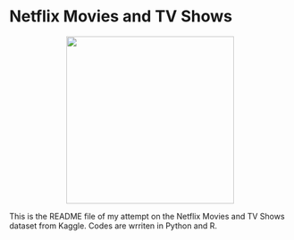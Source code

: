 # Netflix Movies and TV Shows

<p align="center">
  <img width="300" height="300" src="https://lh3.googleusercontent.com/myH_2mHzOUqr0UVHUvsAMANT2a-XFvxxiuob8g49KjdVHU87lU8xujwg1BgTTKId-w">
</p>

This is the README file of my attempt on the Netflix Movies and TV Shows dataset from Kaggle. Codes are wrriten in Python and R.